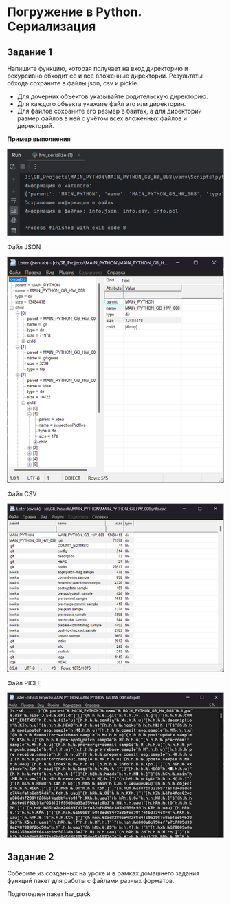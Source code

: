 # Погружение в Python. Сериализация

## Задание 1

Напишите функцию, которая получает на вход директорию и рекурсивно обходит её и все вложенные директории.
Результаты обхода сохраните в файлы json, csv и pickle.
- Для дочерних объектов указывайте родительскую директорию.
- Для каждого объекта укажите файл это или директория. 
- Для файлов сохраните его размер в байтах, а для директорий размер файлов в ней с учётом всех 
вложенных файлов и директорий.

**Пример выполнения**

![img.png](img/img_1-01.png)

Файл JSON

![img.png](img/img_1-02.png)

Файл CSV

![img.png](img/img_1-03.png)

Файл PICLE

![img.png](img/img_1-04.png)

## Задание 2

Соберите из созданных на уроке и в рамках домашнего задания функций пакет для работы с файлами разных форматов.

Подготовлен пакет hw_pack